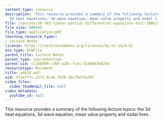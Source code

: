 ```yaml
---
content_type: resource
description: 'This resource provides a summary of the following lecture topics: the
  3d heat equations, 3d wave equation, mean value property and nodal lines.'
file: /courses/18-303-linear-partial-differential-equations-fall-2006/5faa7f7c21719c38fb701bc79ef4a29f_pde3d.pdf
file_size: 688949
file_type: application/pdf
learning_resource_types:
- Lecture Notes
license: https://creativecommons.org/licenses/by-nc-sa/4.0/
ocw_type: OCWFile
parent_title: Lecture Notes
parent_type: CourseSection
parent_uid: c1358d09-c369-a28c-7ce1-d1d9943e8254
resourcetype: Document
title: pde3d.pdf
uid: 5faa7f7c-2171-9c38-fb70-1bc79ef4a29f
video_files:
  video_thumbnail_file: null
video_metadata:
  youtube_id: null
---
```

This resource provides a summary of the following lecture topics: the 3d heat equations, 3d wave equation, mean value property and nodal lines.